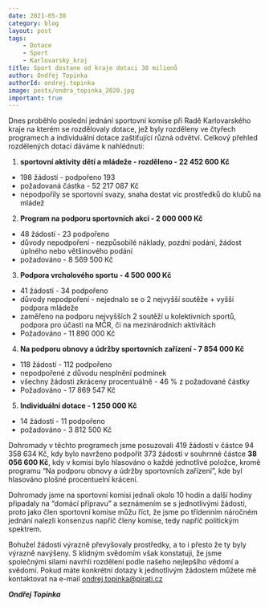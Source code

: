 ```yaml
---
date: 2021-05-30
category: blog
layout: post
tags:
    - Dotace
    - Sport
    - Karlovarský_kraj
title: Sport dostane od kraje dotaci 38 milionů
author: Ondřej Topinka
authorId: ondrej.topinka
image: posts/ondra_topinka_2020.jpg
important: true
---
```


Dnes proběhlo poslední jednání sportovní komise při Radě Karlovarského kraje na kterém se rozdělovaly dotace, jež byly rozděleny ve čtyřech programech a individuální dotace zaštiťující různá odvětví. Celkový přehled rozdělených dotací dáváme k nahlédnutí:

1.  **sportovní aktivity dětí a mládeže - rozděleno - 22 452 600 Kč**
-   198 žádostí - podpořeno 193
-   požadovaná částka - 52 217 087 Kč
-   nepodpořily se sportovní svazy, snaha dostat víc prostředků do klubů na mládež
    
2.  **Program na podporu sportovních akcí - 2 000 000 Kč**
-   48 žádostí - 23 podpořeno
-   důvody nepodpoření - nezpůsobilé náklady, pozdní podání, žádost úplného nebo většinového podání
-   požadováno - 8 569 500 Kč

3.  **Podpora vrcholového sportu - 4 500 000 Kč**
-   41 žádostí - 34 podpořeno
-   důvody nepodpoření - nejednalo se o 2 nejvyšší soutěže + vyšší podpora mládeže
-   zaměřeno na podporu nejvyšších 2 soutěží u kolektivních sportů, podpora pro účasti na MČR, či na mezinárodních aktivitách
-   Požadováno - 11 890 000 Kč

4.  **Na podporu obnovy a údržby sportovních zařízení - 7 854 000 Kč**
-   118 žádostí - 112 podpořeno
-   nepodpořené z důvodu nesplnění podmínek
-   všechny žádosti zkráceny procentuálně - 46 % z požadované částky
-   Požadováno - 17 869 547 Kč

5.  **Individuální dotace - 1 250 000 Kč**
-   14 žádostí - 11 podpořeno
-   požadováno - 3 812 500 Kč

Dohromady v těchto programech jsme posuzovali 419 žádostí v částce 94 358 634 Kč, kdy bylo navrženo podpořit 373 žádostí v souhrnné částce **38 056 600 Kč**, kdy v komisi bylo hlasováno o každé jednotlivé položce, kromě programu “Na podporu obnovy a údržby sportovních zařízení”, kde byl hlasováno plošné procentuelní krácení.

Dohromady jsme na sportovní komisi jednali okolo 10 hodin a další hodiny připadaly na “domácí přípravu” a seznámením se s jednotlivými žádosti, proto jako člen sportovní komise můžu říct, že jsme po třídenním náročném jednání nalezli konsenzus napříč členy komise, tedy napříč politickým spektrem.

Bohužel žádosti výrazně převyšovaly prostředky, a to i přesto že ty byly výrazně navýšeny.
S klidným svědomím však konstatuji, že jsme společnými silami navrhli rozdělení podle našeho nejlepšího vědomí a svědomí.
Pokud máte konkrétní dotazy k jednotlivým žádostem můžete mě kontaktovat na e-mail ondrej.topinka@pirati.cz


***Ondřej Topinka***
